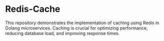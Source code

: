 # Redis-Cache
This repository demonstrates the implementation of caching using Redis in Golang microservices. Caching is crucial for optimizing performance, reducing database load, and improving response times.
